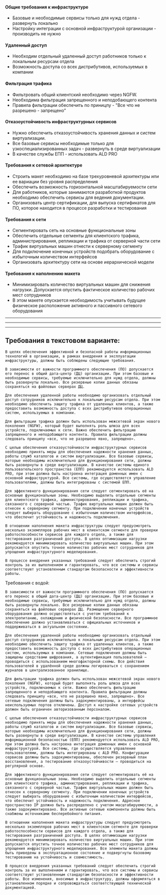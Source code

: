 #### Общие требования к инфраструктуре
 - Базовые и необходимые сервисы только для нужд отдела - развернуть локально
 - Настройку интеграции с основной инфраструктурой организации - производить не нужно

#### Удаленный доступ
 - Необходим отдельный удаленный доступ работников только к локальным ресурсам отдела
 - Возможность доступа со всех дистрибутивов, используемых в компании

#### Фильтрация трафика
 - Фильтровать общий клиентский необходимо через NGFW.
 - Необходима фильтрация запрещенного и неподобающего контента
 - Правила фильтрации обеспечить по приницпу - "Все что не разрешено - запрещено"

#### Отказоустойчивость инфраструктурных сервисов
 - Нужно обеспечить отказоустойчивость хранения данных и систем виртуализации.
 - Все базовые сервисы необходимые только для узкоспециализированных задач - развернуть в среде виртуализации
 - В качестве службы ЕПП - использовать ALD PRO

#### Требования к сетевой архитектуре
 - Строить макет необходимо на базе трехуровневой архитектуры или ее вариации без уровня распределения
 - Обеспечить возможность горизонтальной масштабируемости сети
 - Для работников, которые занимаются разработкой продуктов необходимо обеспечить сервисы для ведения документации.
 - Организовать центр сертификации, для выпуска сертификатов для ПО, которое находится в процессе разработки и тестирования 


#### Требования к сети
 - Сегментировать сеть на основные функциональные зоны
 - Обеспечить отдельные сегменты для клиентского трафика, администрирования, репликации и трафика от серверной части сети
 - Трафик виртуальных машин отнести к серверному сегменту
 - Для подключение конечных устройств подобрать оборудование с избыточным количеством интерфейсов
 - Организовать архитектуру сети на основе иерархической модели

#### Требования к наполнению макета
 - Минимизировать количество виртуальных машин для снижения нагрузки. Допускается опустить фактическое количество рабочих мест сотрудников
 - В этом макете опускается необходимость учитывать будущее физическое расположение активного и пассивного сетевого оборудования

---
---
---


## Требования в текстовом варианте:
```text
В целях обеспечения эффективной и безопасной работы информационных технологий в организации, в рамках внедрения и эксплуатации инфраструктуры, должны быть соблюдены следующие требования.

В зависимости от важности программного обеспечения (ПО) допускается его перенос в общий дата-центр (ДЦ) организации. При этом базовые и необходимые сервисы, требуемые исключительно для нужд отдела, должны быть развернуты локально. Все резервные копии данных обязаны сохраняться на файловых серверах ДЦ.

Для обеспечения удаленной работы необходимо организовать отдельный доступ сотрудников исключительно к локальным ресурсам отдела. При этом необходимо обеспечить защиту трафика от удаленных клиентов, а также предоставить возможность доступа с всех дистрибутивов операционных систем, используемых в компании.

Для фильтрации трафика должен быть использован межсетевой экран нового поколения (NGFW), который будет выполнять роль шлюза для всех устройств, подключаемых к сети. Важно обеспечить фильтрацию запрещенного и неподобающего контента. Правила фильтрации должны следовать принципу «все, что не разрешено явно, запрещено».

С целью обеспечения отказоустойчивости инфраструктурных сервисов необходимо принять меры для обеспечения надежности хранения данных, работы служб каталогов и систем виртуализации. Все базовые сервисы, которые необходимы исключительно для функционирования сети, должны быть развернуты в среде виртуализации. В качестве системы единого пользовательского пространства (ЕПП) рекомендуется использовать ALD PRO, при этом должна быть настроена интеграция доменных имен с основной инфраструктурой. Все системы, где осуществляется управление пользователями, должны быть интегрированы с системой ЕПП.

Для эффективного функционирования сети следует сегментировать её на основные функциональные зоны. Необходимо выделить отдельные сегменты для клиентского трафика, администрирования, репликации и трафика, связанного с серверной частью. Трафик виртуальных машин должен быть отнесен к серверному сегменту. При подключении конечных устройств следует выбирать оборудование с избыточным количеством интерфейсов, что обеспечит устойчивость и надежность подключения.

В отношении наполнения макета инфраструктуры следует предусмотреть несколько экземпляров рабочих мест в клиентском сегменте для проверки работоспособности сервисов для каждого отдела, а также для тестирования разграничений доступа. В целях оптимизации нагрузки рекомендуется минимизировать количество виртуальных машин. При этом допускается опустить точное количество рабочих мест сотрудников для упрощения инфраструктурного моделирования.

В процессе внедрения указанных требований следует обеспечить строгий контроль за их выполнением и гарантировать, что все системы и сервисы соответствуют установленным стандартам безопасности и эффективности работы.
```


Требования с водой:
```text
В зависимости от важности программного обеспечения (ПО) допускается его перенос в общий дата-центр (ДЦ) организации. При этом базовые и необходимые сервисы, требуемые исключительно для нужд отдела, должны быть развернуты локально. Все резервные копии данных обязаны сохраняться на файловых серверах ДЦ. Размещение серверного оборудования должно осуществляться с учетом требований к электропитанию, охлаждению и физической безопасности. Все программное обеспечение должно устанавливаться с официальных источников и поддерживаться в актуальном состоянии.

Для обеспечения удаленной работы необходимо организовать отдельный доступ сотрудников исключительно к локальным ресурсам отдела. При этом необходимо обеспечить защиту трафика от удаленных клиентов, а также предоставить возможность доступа с всех дистрибутивов операционных систем, используемых в компании. Сетевые подключения должны быть защищены средствами шифрования, а аутентификация пользователей — проводиться с использованием многофакторной схемы. Все действия пользователей в удалённой среде должны логироваться с сохранением журналов в централизованное хранилище.

Для фильтрации трафика должен быть использован межсетевой экран нового поколения (NGFW), который будет выполнять роль шлюза для всех устройств, подключаемых к сети. Важно обеспечить фильтрацию запрещенного и неподобающего контента. Правила фильтрации должны следовать принципу «все, что не разрешено явно, запрещено». Все сетевые подключения должны быть задокументированы, а интерфейсы неиспользуемых портов отключены. Доступ к настройке сетевых устройств должен быть ограничен авторизованным персоналом.

С целью обеспечения отказоустойчивости инфраструктурных сервисов необходимо принять меры для обеспечения надежности хранения данных, работы служб каталогов и систем виртуализации. Все базовые сервисы, которые необходимы исключительно для функционирования сети, должны быть развернуты в среде виртуализации. В качестве системы управления информационной безопасностью (ЕПП) рекомендуется использовать ALD PRO, при этом должна быть настроена интеграция доменных имен с основной инфраструктурой. Все системы, где осуществляется управление пользователями, должны быть интегрированы с ALD PRO. Конфигурации сервисов должны быть задокументированы, обеспечен резервный план восстановления, а тестирование отказоустойчивости — проводиться на регулярной основе.

Для эффективного функционирования сети следует сегментировать её на основные функциональные зоны. Необходимо выделить отдельные сегменты для клиентского трафика, администрирования, репликации и трафика, связанного с серверной частью. Трафик виртуальных машин должен быть отнесен к серверному сегменту. При подключении конечных устройств следует выбирать оборудование с избыточным количеством интерфейсов, что обеспечит устойчивость и надежность подключения. Адресное пространство IP должно быть распределено с учетом масштабируемости, а также задокументировано. Все активные сетевые компоненты должны быть снабжены источниками бесперебойного питания.

В отношении наполнения макета инфраструктуры следует предусмотреть несколько экземпляров рабочих мест в клиентском сегменте для проверки работоспособности сервисов для каждого отдела, а также для тестирования разграничений доступа. В целях оптимизации нагрузки рекомендуется минимизировать количество виртуальных машин. При этом допускается опустить точное количество рабочих мест сотрудников для упрощения инфраструктурного моделирования. Все элементы макета должны быть приведены в эксплуатационное состояние и подвергнуты базовому тестированию на устойчивость и совместимость.

В процессе внедрения указанных требований следует обеспечить строгий контроль за их выполнением и гарантировать, что все системы и сервисы соответствуют установленным стандартам безопасности и эффективности работы. Все изменения, вносимые в инфраструктуру, должны оформляться в установленном порядке и сопровождаться соответствующей технической документацией.
```